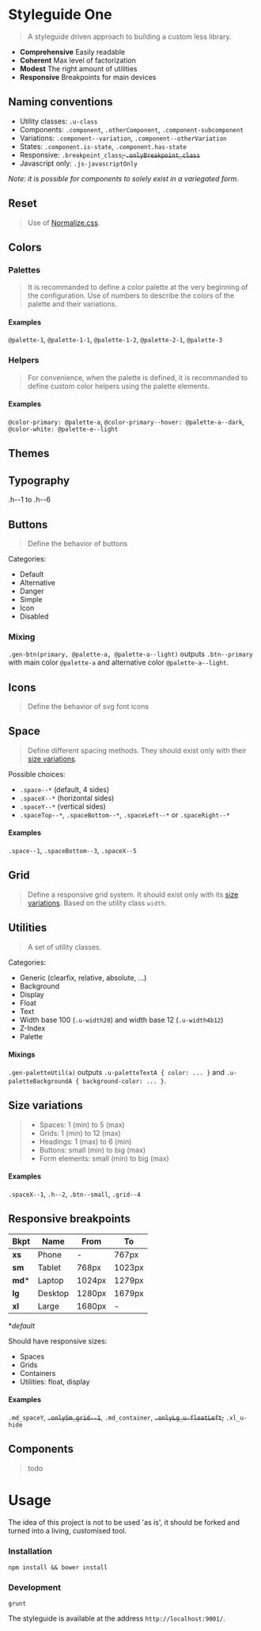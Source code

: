 Styleguide One
====
> A styleguide driven approach to building a custom less library.

- **Comprehensive** Easily readable
- **Coherent** Max level of factorization
- **Modest** The right amount of utilities
- **Responsive** Breakpoints for main devices

## Naming conventions

- Utility classes: `.u-class`
- Components: `.component`, `.otherComponent`, `.component-subcomponent`
- Variations: `.component--variation`, `.component--otherVariation`
- States: `.component.is-state`, `.component.has-state`
- Responsive: `.breakpoint_class`~~, `.onlyBreakpoint_class`~~
- Javascript only: `.js-javascriptOnly`

*Note: it is possible for components to solely exist in a variegated form.*

## Reset
> Use of [Normalize.css](https://necolas.github.io/normalize.css/).

## Colors

### Palettes
> It is recommanded to define a color palette at the very beginning of the configuration. Use of numbers to describe the colors of the palette and their variations.

#### Examples
`@palette-1`, `@palette-1-1`, `@palette-1-2`, `@palette-2-1`, `@palette-3`

### Helpers
> For convenience, when the palette is defined, it is recommanded to define custom color helpers using the palette elements.

#### Examples
`@color-primary: @palette-a`, `@color-primary--hover: @palette-a--dark`, `@color-white: @palette-e--light`

## Themes

## Typography

.h--1 to .h--6

## Buttons
> Define the behavior of buttons

Categories:
- Default
- Alternative
- Danger
- Simple
- Icon
- Disabled

### Mixing
`.gen-btn(primary, @palette-a, @palette-a--light)` outputs `.btn--primary` with main color `@palette-a` and alternative color `@palette-a--light`.

## Icons
> Define the behavior of svg font icons

## Space
> Define different spacing methods. They should exist only with their [size variations](#size-variations).

Possible choices:
- `.space--*` (default, 4 sides)
- `.spaceX--*` (horizontal sides)
- `.spaceY--*` (vertical sides)
- `.spaceTop--*`, `.spaceBottom--*`, `.spaceLeft--*` or `.spaceRight--*`

#### Examples
`.space--1`, `.spaceBottom--3`, `.spaceX--5`

## Grid
> Define a responsive grid system. It should exist only with its [size variations](#size-variations). Based on the utility class `width`.

## Utilities
> A set of utility classes.

Categories:
- Generic (clearfix, relative, absolute, ...)
- Background
- Display
- Float
- Text
- Width base 100 (`.u-width20`) and width base 12 (`.u-width4b12`)
- Z-Index
- Palette

#### Mixings
`.gen-paletteUtil(a)` outputs `.u-paletteTextA { color: ... }` and `.u-paletteBackgroundA { background-color: ... }`.

## Size variations
> - Spaces: 1 (min) to 5 (max)
> - Grids: 1 (min) to 12 (max)
> - Headings: 1 (max) to 6 (min)
> - Buttons: small (min) to big (max)
> - Form elements: small (min) to big (max)

#### Examples
`.spaceX--1`, `.h--2`, `.btn--small`, `.grid--4`

## Responsive breakpoints

| Bkpt    | Name    | From   | To     |
|---------|---------|--------|--------|
| **xs**  | Phone   | -      | 767px  |
| **sm**  | Tablet  | 768px  | 1023px |
| **md*** | Laptop  | 1024px | 1279px |
| **lg**  | Desktop | 1280px | 1679px |
| **xl**  | Large   | 1680px | -      |

**default*

Should have responsive sizes:
- Spaces
- Grids
- Containers
- Utilities: float, display

#### Examples
`.md_spaceY`, ~~`.onlySm_grid--1`~~, `.md_container`, ~~`.onlyLg_u-floatLeft`,~~ `.xl_u-hide`

## Components

> todo

# Usage

The idea of this project is not to be used 'as is', it should be forked and turned into a living, customised tool.

### Installation

```shell
npm install && bower install
```

### Development

```shell
grunt
```

The styleguide is available at the address `http://localhost:9001/`.